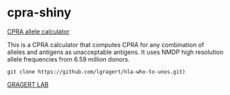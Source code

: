# cpra-shiny


[CPRA allele calculator](https://transplanttoolbox.shinyapps.io/cpra-allele/)

This is a CPRA calculator that computes CPRA for any combination of alleles and antigens as unacceptable antigens.
It uses NMDP high resolution allele frequencies from 6.59 million donors.

```
git clone https://github.com/lgragert/hla-who-to-unos.git)

```
[GRAGERT LAB](https://hla.tulane.edu)

